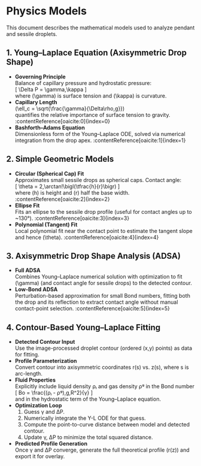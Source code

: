 # Physics Models

This document describes the mathematical models used to analyze pendant and sessile droplets.

## 1. Young–Laplace Equation (Axisymmetric Drop Shape)

- **Governing Principle**  
  Balance of capillary pressure and hydrostatic pressure:  
  \[
    \Delta P = \gamma\,\kappa
  \]  
  where \(\gamma\) is surface tension and \(\kappa\) is curvature.  
- **Capillary Length**  
  \(\ell_c = \sqrt{\frac{\gamma}{\Delta\rho\,g}}\)  
  quantifies the relative importance of surface tension to gravity. :contentReference[oaicite:0]{index=0}
- **Bashforth–Adams Equation**  
  Dimensionless form of the Young–Laplace ODE, solved via numerical integration from the drop apex. :contentReference[oaicite:1]{index=1}

## 2. Simple Geometric Models

- **Circular (Spherical Cap) Fit**  
  Approximates small sessile drops as spherical caps. Contact angle:  
  \[
    \theta = 2\,\arctan\!\bigl(\tfrac{h}{r}\bigr)
  \]  
  where \(h\) is height and \(r\) half the base width. :contentReference[oaicite:2]{index=2}
- **Ellipse Fit**  
  Fits an ellipse to the sessile drop profile (useful for contact angles up to ~130°). :contentReference[oaicite:3]{index=3}
- **Polynomial (Tangent) Fit**  
  Local polynomial fit near the contact point to estimate the tangent slope and hence \(\theta\). :contentReference[oaicite:4]{index=4}

## 3. Axisymmetric Drop Shape Analysis (ADSA)

- **Full ADSA**  
  Combines Young–Laplace numerical solution with optimization to fit \(\gamma\) (and contact angle for sessile drops) to the detected contour.  
- **Low-Bond ADSA**  
  Perturbation-based approximation for small Bond numbers, fitting both the drop and its reflection to extract contact angle without manual contact-point selection. :contentReference[oaicite:5]{index=5}


## 4. Contour-Based Young–Laplace Fitting

- **Detected Contour Input**  
  Use the image-processed droplet contour (ordered (x,y) points) as data for fitting.  
- **Profile Parameterization**  
  Convert contour into axisymmetric coordinates r(s) vs. z(s), where s is arc-length.  
- **Fluid Properties**  
  Explicitly include liquid density ρₗ and gas density ρᵍ in the Bond number  
  \[
    Bo = \frac{(ρₗ - ρᵍ)\,g\,R^2}{γ}
  \]  
  and in the hydrostatic term of the Young–Laplace equation.  
- **Optimization Loop**  
  1. Guess γ and ΔP.  
  2. Numerically integrate the Y-L ODE for that guess.  
  3. Compute the point-to-curve distance between model and detected contour.  
  4. Update γ, ΔP to minimize the total squared distance.  
- **Predicted Profile Generation**  
  Once γ and ΔP converge, generate the full theoretical profile (r(z)) and export it for overlay.